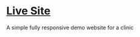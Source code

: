 # [Live Site](https://ancilla-hospital.netlify.app/)
A simple fully responsive demo website for a clinic
